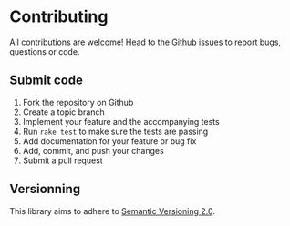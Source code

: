 Contributing
============

All contributions are welcome! Head to the [Github issues](https://github.com/sunny/anyplayer/issues) to report bugs, questions or code.


Submit code
-----------

1. Fork the repository on Github
1. Create a topic branch
1. Implement your feature and the accompanying tests
1. Run `rake test` to make sure the tests are passing
1. Add documentation for your feature or bug fix
1. Add, commit, and push your changes
1. Submit a pull request


Versionning
-----------

This library aims to adhere to [Semantic Versioning 2.0](http://semver.org/).
